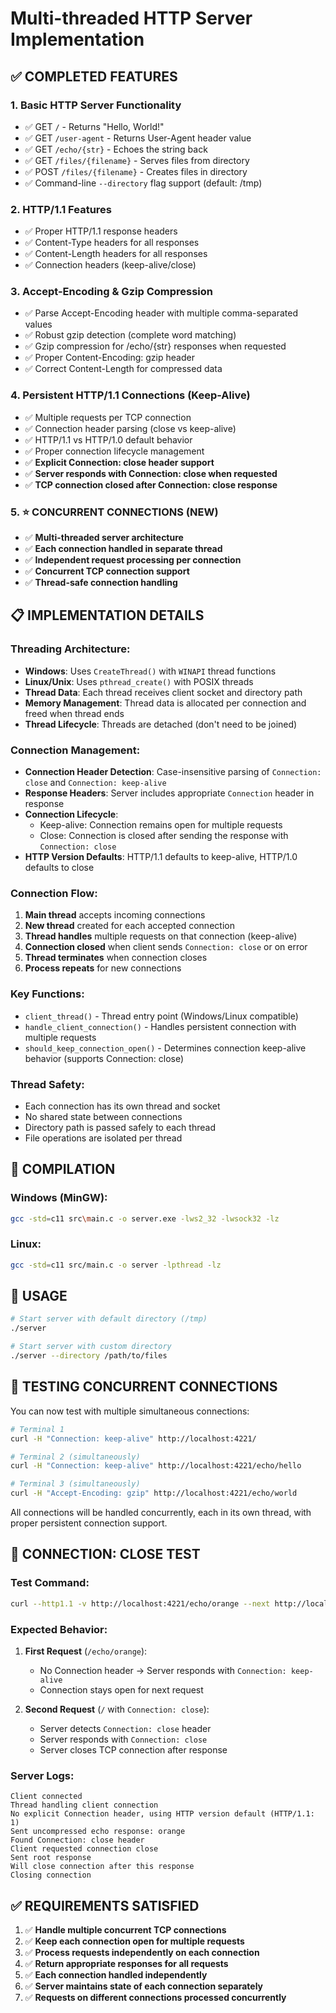 # Multi-threaded HTTP Server Implementation

## ✅ COMPLETED FEATURES

### 1. **Basic HTTP Server Functionality**
- ✅ GET `/` - Returns "Hello, World!" 
- ✅ GET `/user-agent` - Returns User-Agent header value
- ✅ GET `/echo/{str}` - Echoes the string back
- ✅ GET `/files/{filename}` - Serves files from directory
- ✅ POST `/files/{filename}` - Creates files in directory
- ✅ Command-line `--directory` flag support (default: /tmp)

### 2. **HTTP/1.1 Features**
- ✅ Proper HTTP/1.1 response headers
- ✅ Content-Type headers for all responses
- ✅ Content-Length headers for all responses
- ✅ Connection headers (keep-alive/close)

### 3. **Accept-Encoding & Gzip Compression**
- ✅ Parse Accept-Encoding header with multiple comma-separated values
- ✅ Robust gzip detection (complete word matching)
- ✅ Gzip compression for /echo/{str} responses when requested
- ✅ Proper Content-Encoding: gzip header
- ✅ Correct Content-Length for compressed data

### 4. **Persistent HTTP/1.1 Connections (Keep-Alive)**
- ✅ Multiple requests per TCP connection
- ✅ Connection header parsing (close vs keep-alive)
- ✅ HTTP/1.1 vs HTTP/1.0 default behavior
- ✅ Proper connection lifecycle management
- ✅ **Explicit Connection: close header support**
- ✅ **Server responds with Connection: close when requested**
- ✅ **TCP connection closed after Connection: close response**

### 5. **⭐ CONCURRENT CONNECTIONS (NEW)**
- ✅ **Multi-threaded server architecture**
- ✅ **Each connection handled in separate thread**
- ✅ **Independent request processing per connection**
- ✅ **Concurrent TCP connection support**
- ✅ **Thread-safe connection handling**

## 📋 IMPLEMENTATION DETAILS

### **Threading Architecture:**
- **Windows**: Uses `CreateThread()` with `WINAPI` thread functions
- **Linux/Unix**: Uses `pthread_create()` with POSIX threads
- **Thread Data**: Each thread receives client socket and directory path
- **Memory Management**: Thread data is allocated per connection and freed when thread ends
- **Thread Lifecycle**: Threads are detached (don't need to be joined)

### **Connection Management:**
- **Connection Header Detection**: Case-insensitive parsing of `Connection: close` and `Connection: keep-alive`
- **Response Headers**: Server includes appropriate `Connection` header in response
- **Connection Lifecycle**: 
  - Keep-alive: Connection remains open for multiple requests
  - Close: Connection is closed after sending the response with `Connection: close`
- **HTTP Version Defaults**: HTTP/1.1 defaults to keep-alive, HTTP/1.0 defaults to close

### **Connection Flow:**
1. **Main thread** accepts incoming connections
2. **New thread** created for each accepted connection
3. **Thread handles** multiple requests on that connection (keep-alive)
4. **Connection closed** when client sends `Connection: close` or on error
5. **Thread terminates** when connection closes
6. **Process repeats** for new connections

### **Key Functions:**
- `client_thread()` - Thread entry point (Windows/Linux compatible)
- `handle_client_connection()` - Handles persistent connection with multiple requests
- `should_keep_connection_open()` - Determines connection keep-alive behavior (supports Connection: close)

### **Thread Safety:**
- Each connection has its own thread and socket
- No shared state between connections
- Directory path is passed safely to each thread
- File operations are isolated per thread

## 🔧 COMPILATION

### **Windows (MinGW):**
```bash
gcc -std=c11 src\main.c -o server.exe -lws2_32 -lwsock32 -lz
```

### **Linux:**
```bash
gcc -std=c11 src/main.c -o server -lpthread -lz
```

## 🚀 USAGE

```bash
# Start server with default directory (/tmp)
./server

# Start server with custom directory
./server --directory /path/to/files
```

## 🎯 TESTING CONCURRENT CONNECTIONS

You can now test with multiple simultaneous connections:

```bash
# Terminal 1
curl -H "Connection: keep-alive" http://localhost:4221/

# Terminal 2 (simultaneously)
curl -H "Connection: keep-alive" http://localhost:4221/echo/hello

# Terminal 3 (simultaneously)  
curl -H "Accept-Encoding: gzip" http://localhost:4221/echo/world
```

All connections will be handled concurrently, each in its own thread, with proper persistent connection support.

## 🧪 CONNECTION: CLOSE TEST

### Test Command:
```bash
curl --http1.1 -v http://localhost:4221/echo/orange --next http://localhost:4221/ -H "Connection: close"
```

### Expected Behavior:
1. **First Request** (`/echo/orange`): 
   - No Connection header → Server responds with `Connection: keep-alive`
   - Connection stays open for next request

2. **Second Request** (`/` with `Connection: close`):
   - Server detects `Connection: close` header
   - Server responds with `Connection: close` 
   - Server closes TCP connection after response

### Server Logs:
```
Client connected
Thread handling client connection
No explicit Connection header, using HTTP version default (HTTP/1.1: 1)
Sent uncompressed echo response: orange
Found Connection: close header
Client requested connection close
Sent root response
Will close connection after this response
Closing connection
```

## ✅ REQUIREMENTS SATISFIED

1. ✅ **Handle multiple concurrent TCP connections**
2. ✅ **Keep each connection open for multiple requests**
3. ✅ **Process requests independently on each connection**
4. ✅ **Return appropriate responses for all requests**
5. ✅ **Each connection handled independently**
6. ✅ **Server maintains state of each connection separately**
7. ✅ **Requests on different connections processed concurrently**
